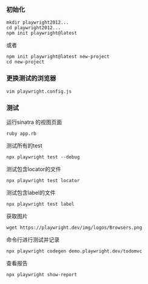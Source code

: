 ### 初始化

```
mkdir playwright2012...
cd playwright2012...
npm init playwright@latest

```

或者

```
npm init playwright@latest new-project
cd new-project

```

### 更换测试的浏览器

```
vim playwright.config.js

```

### 测试

运行sinatra 的视图页面

```
ruby app.rb
```

测试所有的test

```
npx playwright test --debug

```

测试包含locator的文件
```
npx playwright test locator
```

测试包含label的文件
```
npx playwright test label
```

获取图片
```
wget https://playwright.dev/img/logos/Browsers.png
```

命令行进行测试并记录

```
npx playwright codegen demo.playwright.dev/todomvc
```

查看报告

```
npx playwright show-report
```
